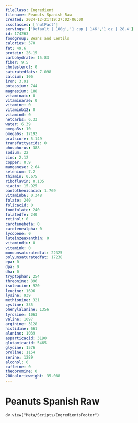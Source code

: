 ```yaml
---
fileClass: Ingredient
filename: Peanuts Spanish Raw
created: 2024-12-21T19:27:02-06:00
cssclasses: ['nutFact']
servings: ['Default | 100g','1 cup | 146','1 oz | 28.4']
id: 174263
foodgroup: Beans and Lentils
calories: 570
fat: 49.6
protein: 26.15
carbohydrate: 15.83
fiber: 9.5
cholesterol: 0
saturatedfats: 7.098
calcium: 106
iron: 3.91
potassium: 744
magnesium: 188
vitaminaiu: 0
vitaminarae: 0
vitaminc: 0
vitaminb12: 0
vitamind: 0
netcarbs: 6.33
water: 6.39
omega3s: 10
omega6s: 17192
pralscore: 5.149
transfattyacids: 0
phosphorus: 388
sodium: 22
zinc: 2.12
copper: 0.9
manganese: 2.64
selenium: 7.2
thiamin: 0.675
riboflavin: 0.135
niacin: 15.925
pantothenicacid: 1.769
vitaminb6: 0.348
folate: 240
folicacid: 0
foodfolate: 240
folatedfe: 240
retinol: 0
carotenebeta: 0
carotenealpha: 0
lycopene: 0
luteinzeaxanthin: 0
vitamindiu: 0
vitamink: 0
monounsaturatedfat: 22325
polyunsaturatedfat: 17238
epa: 0
dpa: 0
dha: 0
tryptophan: 254
threonine: 896
isoleucine: 920
leucine: 1696
lysine: 939
methionine: 321
cystine: 335
phenylalanine: 1356
tyrosine: 1063
valine: 1097
arginine: 3128
histidine: 661
alanine: 1039
asparticacid: 3190
glutamicacid: 5465
glycine: 1576
proline: 1154
serine: 1289
alcohol: 0
caffeine: 0
theobromine: 0
200calorieweight: 35.088
---
```


# Peanuts Spanish Raw

```dataviewjs
dv.view("Meta/Scripts/IngredientsFooter")
```